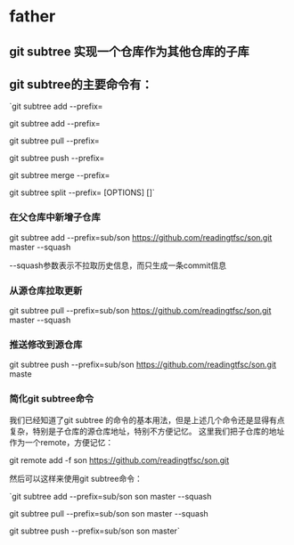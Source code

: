 # father

## git subtree 实现一个仓库作为其他仓库的子库


## git subtree的主要命令有：

  `git subtree add   --prefix=<prefix> <commit>
  
  git subtree add   --prefix=<prefix> <repository> <ref>
  
  git subtree pull  --prefix=<prefix> <repository> <ref>
  
  git subtree push  --prefix=<prefix> <repository> <ref>
  
  git subtree merge --prefix=<prefix> <commit>
  
  git subtree split --prefix=<prefix> [OPTIONS] [<commit>]`
  
  
 ### 在父仓库中新增子仓库

  git subtree add --prefix=sub/son https://github.com/readingtfsc/son.git master --squash
  
  --squash参数表示不拉取历史信息，而只生成一条commit信息
  
  
  ### 从源仓库拉取更新
  git subtree pull --prefix=sub/son https://github.com/readingtfsc/son.git master --squash
 
 ### 推送修改到源仓库
  git subtree push --prefix=sub/son https://github.com/readingtfsc/son.git maste


### 简化git subtree命令
我们已经知道了git subtree 的命令的基本用法，但是上述几个命令还是显得有点复杂，特别是子仓库的源仓库地址，特别不方便记忆。
这里我们把子仓库的地址作为一个remote，方便记忆：

git remote add -f son https://github.com/readingtfsc/son.git

然后可以这样来使用git subtree命令：

`git subtree add --prefix=sub/son son master --squash

git subtree pull --prefix=sub/son son master --squash

git subtree push --prefix=sub/son son master`





  
  
  





